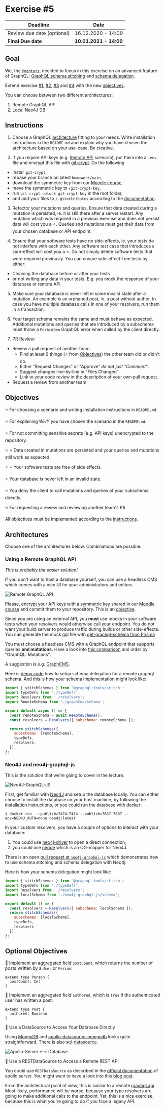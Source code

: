 # Exercise #5

| Deadline                   | Date                   |
| -------------------------- | ---------------------- |
| Review due date (optional) | 16.12.2020 - 14:00     |
| **Final Due date**         | **10.01.2021 - 14:00** |

## Goal

We, the [`@mentors`](https://github.com/orgs/Systems-Development-and-Frameworks/teams/mentors), decided to focus in this exercise on an advanced feature of GraphQL: [GraphQL
schema stitching](https://www.graphql-tools.com/docs/stitch-combining-schemas)
and [schema delegation](https://www.graphql-tools.com/docs/schema-delegation/#delegatetoschema).

Extend exercise [#1](../1), [#2](../2), [#3](../3) and [#4](../4) with the new
[objectives](#objectives).

You can choose between two different architectures:
1. Remote GraphQL API
2. Local Neo4J DB

## Instructions

1. Choose a GraphQL [architecture](#architectures) fitting to your needs. Write
installation instructions in the `README.md` and explain why you have chosen the
architecture based on your use-case. Be creative.

2. If you require API keys (e.g. [Remote API](#using-a-remote-graphqlrest-api)
scenario), put them into a `.env` file and encrypt this file with [git-crypt](https://github.com/AGWA/git-crypt).
Do the following:
  * Install `git-crypt`,
  * rebase your branch on latest `homework/main`,
  * download the symmetric key from our [Moodle course](https://moodle.htw-berlin.de/course/view.php?id=29222),
  * move the symmetric key to `/git-crypt-key`,
  * run `git-crypt unlock git-crypt-key` in the root folder,
  * and add your files to `/.gitattributes` according to the [documentation](https://github.com/AGWA/git-crypt#using-git-crypt).

3. Refactor your mutations and queries. Ensure that data created during a
mutation is persisted, ie. it is still there after a server restart. Any
mutation which was required in a previous exercise and does not persist data
will cost you a :star:. Queries and mutations must get their data from your
chosen database or API endpoint.

4. Ensure that your software tests have no side-effects, ie. your tests do not
interfere with each other. Any software test case that introduces a side-effect
will cost you a :star:. Do not simply delete software tests that were required
previously. You can ensure side-effect-free tests by either:
  * Cleaning the database before or after your tests
  * or not writing any data in your tests. E.g. you mock the response of your
database or remote API.

5. Make sure your database is never left in some invalid state after a mutation.
An example is an orphaned post, ie. a post without author. In case you have
multiple database calls in one of your resolvers, run them in a transaction.

6. Your target schema remains the same and must behave as expected. Additional
mutations and queries that are introduced by a subschema must throw a
`Forbidden` GraphQL error when called by the client directly.

7. PR Review:
  * Review a pull request of another team.
    * Find at least 6 things (:star: from [Objectives](#objectives)) the other
    team did or didn't do.
    * Either "Request Changes" or "Approve" *do not just "Comment"*.
    * Suggest changes line-by-line in "Files Changed".
    * Link to your code review in the description of your own pull request.
  * Request a review from another team

## Objectives

:star: For choosing a scenario and writing installation instructions in `README.md`.

:star: For explaining *WHY* you have chosen the scenario in the `README.md`.

:star: For not committing sensitive secrets (e.g. API keys) unencrypted to the
repository.

:star: :star: Data created in mutations are persisted and your queries
and mutations still work as expected.

:star: :star: Your software tests are free of side effects.

:star: Your database is never left in an invalid state.

:star: You deny the client to call mutations and queries of your subschema
directly.

:star: For requesting a review and reviewing another team's PR.

All objectives must be implemented according to the [instructions](#instructions).

## Architectures

Choose one of the architectures below. Combinations are possible.

### Using a Remote GraphQL API

*This is probably the easier solution!*

If you don't want to host a database yourself, you can use a headless CMS which
comes with a nice UI for your administrators and editors.

![Remote GraphQL API](../../.github/img/scenario2.png)

Please, encrypt your API keys with a symmetric key shared in our [Moodle course](https://moodle.htw-berlin.de/course/view.php?id=29222) and commit them to your repository. This is an [objective](#objectives).

Since you are using an external API, you **must** use mocks in your software
tests when your resolvers would otherwise call your endpoint. You do not want
your build server to produce traffic during builds or other side-effects.
You can generate the mock gql file with [get-graphql-schema from Prisma](https://github.com/prisma-labs/get-graphql-schema)

You must choose a headless CMS with a GraphQL endpoint that supports queries
**and mutations**. Have a look into [this comparison](https://cms-comparison.io/#/list)
and order by "GraphQL: Mutations".

A suggestion is e.g. [GraphCMS](https://graphcms.com/).

Here is [demo code](https://github.com/Systems-Development-and-Frameworks/homework/tree/demo/demo)
how to setup schema delegation for a remote graphql schema. And this is how your
schema implementation might look like:

```js
import { stitchSchemas } from '@graphql-tools/stitch';
import typeDefs from './typeDefs';
import Resolvers from './resolvers';
import RemoteSchema from './graphCms/schema';

export default async () => {
  const remoteSchema = await RemoteSchema();
  const resolvers = Resolvers({ subschema: remoteSchema });

  return stitchSchemas({
    subschemas: [remoteSchema],
    typeDefs,
    resolvers,
  });
};
```

### Neo4J and neo4j-graphql-js

This is the solution that we're going to cover in the lecture.

![Neo4J-GraphQL-JS](../../.github/img/scenario3.png)

First, get familiar with [Neo4J](https://neo4j.com/) and setup the database
locally. You can either choose to install the database on your host machine, by
following the [installation instructions](https://neo4j.com/docs/operations-manual/current/installation/),
or you could run the database with [docker](https://www.docker.com/):

```
$ docker run  --publish=7474:7474 --publish=7687:7687 --env=NEO4J_AUTH=none neo4j:latest
```

In your custom resolvers, you have a couple of options to interact with your
database:
1. You could use [neo4j-driver](https://github.com/neo4j/neo4j-javascript-driver)
to open a direct connection,
2. you could use [neode](https://github.com/adam-cowley/neode) which is an
OG-mapper for Neo4J.

There is an open [pull request at `neo4j-graphql-js`](https://github.com/neo4j-graphql/neo4j-graphql-js/pull/550) which demonstrates how to use schema stitching and schema delegation with
Neo4j.

Here is how your schema delegation might look like:

```js
import { stitchSchemas } from '@graphql-tools/stitch';
import typeDefs from './typeDefs';
import Resolvers from './resolvers';
import localSchema from './neo4j-graphql-js/schema';

export default () => {
  const resolvers = Resolvers({ subschema: localSchema });
  return stitchSchemas({
    subschemas: [localSchema],
    typeDefs,
    resolvers
  });
};
```


## Optional Objectives

:rocket: Implement an aggregated field `postCount`, which returns the number of
posts written by a `User` or `Person`:
```gql
extend type Person {
  postCount: Int
}
```

:rocket: Implement an aggregated field `authored`, which is `true` if the
authenticated user has written a post:
```gql
extend type Post {
  authored: Boolean
}
```

:rocket: Use a DataSource to Access Your Database Directly

Using [MongoDB](https://www.mongodb.com/) and [apollo-datasource-mongodb](https://github.com/GraphQLGuide/apollo-datasource-mongodb) looks quite straightforward. There is also [sql-datasource](https://github.com/cvburgess/SQLDataSource).

![Apollo-Server <--> Database](../../.github/img/scenario1.png)

:rocket: Use a RESTDataSource to Access a Remote REST API

You could use `RESTDataSource` as described in the [official documentation](https://www.apollographql.com/docs/apollo-server/data/data-sources/#rest-data-source)
of apollo server. You might want to have a look into this [blog post](https://graphql.org/blog/rest-api-graphql-wrapper/).

From the architectural point of view, this is similar to a remote [graphql api](#using-a-remote-graphql-api).
Most likely, performance will be worse, because your type resolvers are going to
make additional calls to the endpoint. Yet, this is a nice exercise, because
this is what you're going to do if you face a legacy API.
